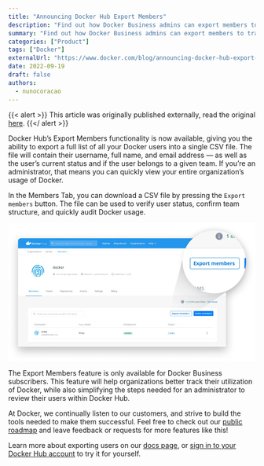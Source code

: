 ```yaml
---
title: "Announcing Docker Hub Export Members"
description: "Find out how Docker Business admins can export members to track their utilization of Docker and audit Docker usage."
summary: "Find out how Docker Business admins can export members to track their utilization of Docker and audit Docker usage."
categories: ["Product"]
tags: ["Docker"]
externalUrl: "https://www.docker.com/blog/announcing-docker-hub-export-members/"
date: 2022-09-19
draft: false
authors:
  - nunocoracao
---
```


{{< alert >}}
This article was originally published externally, read the original <a target="_blank" href="https://www.docker.com/blog/announcing-docker-hub-export-members/">here</a>.
{{</ alert >}}

Docker Hub’s Export Members functionality is now available, giving you the ability to export a full list of all your Docker users into a single CSV file. The file will contain their username, full name, and email address — as well as the user’s current status and if the user belongs to a given team. If you’re an administrator, that means you can quickly view your entire organization’s usage of Docker.

In the Members Tab, you can download a CSV file by pressing the `Export members` button. The file can be used to verify user status, confirm team structure, and quickly audit Docker usage.

<img src="image.webp"/>

The Export Members feature is only available for Docker Business subscribers. This feature will help organizations better track their utilization of Docker, while also simplifying the steps needed for an administrator to review their users within Docker Hub. 

At Docker, we continually listen to our customers, and strive to build the tools needed to make them successful. Feel free to check out our <a target="_blank" href="https://github.com/docker/roadmap">public roadmap</a> and leave feedback or requests for more features like this!

Learn more about exporting users on our <a target="_blank" href="https://docs.docker.com/docker-hub/members/#invite-members">docs page</a>, or <a target="_blank" href="http://hub.docker.com/login">sign in to your Docker Hub account</a> to try it for yourself.